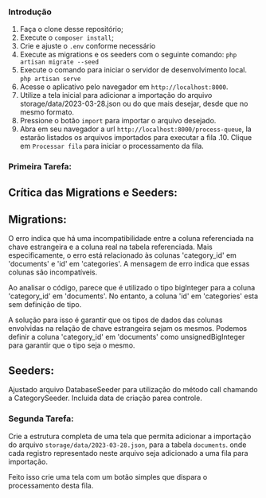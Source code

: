 ### Introdução

1. Faça o clone desse repositório;
2. Execute o `composer install`;
3. Crie e ajuste o `.env` conforme necessário
4. Execute as migrations e os seeders com o seguinte comando: `php artisan migrate --seed`
5. Execute o comando para iniciar o servidor de desenvolvimento local. `php artisan serve`
6. Acesse o aplicativo pelo navegador em `http://localhost:8000`.
7. Utilize a tela inicial para adicionar a importação do arquivo storage/data/2023-03-28.json ou do que mais desejar, desde que no mesmo formato.
8. Pressione o botão `import` para importar o arquivo desejado.
9. Abra em seu navegador a url `http://localhost:8000/process-queue`, la estarão listados os arquivos importados para executar a fila .10. Clique em `Processar fila` para iniciar o processamento da fila.

### Primeira Tarefa:

## Crítica das Migrations e Seeders:

## Migrations:
O erro indica que há uma incompatibilidade entre a coluna referenciada na chave estrangeira e a coluna real na tabela referenciada. Mais especificamente, o erro está relacionado às colunas 'category_id' em 'documents' e 'id' em 'categories'. A mensagem de erro indica que essas colunas são incompatíveis.

Ao analisar o código, parece que é utilizado o tipo bigInteger para a coluna 'category_id' em 'documents'. No entanto, a coluna 'id' em 'categories' esta sem definição de tipo.

A solução para isso é garantir que os tipos de dados das colunas envolvidas na relação de chave estrangeira sejam os mesmos. Podemos definir a coluna 'category_id' em 'documents' como unsignedBigInteger para garantir que o tipo seja o mesmo.

## Seeders:
Ajustado arquivo DatabaseSeeder para utilização do método call chamando a CategorySeeder.
Incluida data de criação parea controle.

### Segunda Tarefa:

Crie a estrutura completa de uma tela que permita adicionar a importação do arquivo `storage/data/2023-03-28.json`, para a tabela `documents`. onde cada registro representado neste arquivo seja adicionado a uma fila para importação.

Feito isso crie uma tela com um botão simples que dispara o processamento desta fila.
